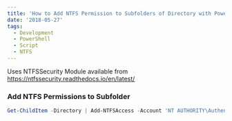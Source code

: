 ```yaml
---
title: 'How to Add NTFS Permission to Subfolders of Directory with PowerShell'
date: '2018-05-27'
tags:
  - Development
  - PowerShell
  - Script
  - NTFS
---
```


Uses NTFSSecurity Module available from <https://ntfssecurity.readthedocs.io/en/latest/>

### **Add NTFS Permissions to Subfolder**

```powershell
Get-ChildItem -Directory | Add-NTFSAccess -Account 'NT AUTHORITY\Authenticated Users' -AccessRights Read
```
